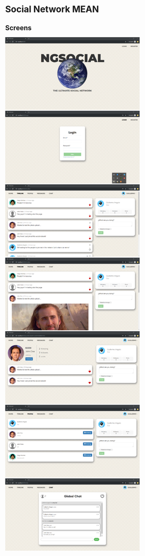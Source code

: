 # Social Network MEAN

## Screens
<img src="https://github.com/GuilleAngulo/social-network-mean/blob/master/home.png" width="430"><img src="https://github.com/GuilleAngulo/social-network-mean/blob/master/login.png" width="430">
<img src="https://github.com/GuilleAngulo/social-network-mean/blob/master/timeline.png" width="430"><img src="https://github.com/GuilleAngulo/social-network-mean/blob/master/timeline-photo.png" width="430">
<img src="https://github.com/GuilleAngulo/social-network-mean/blob/master/profile.png" width="430"><img src="https://github.com/GuilleAngulo/social-network-mean/blob/master/people.png" width="430">
<img src="https://github.com/GuilleAngulo/social-network-mean/blob/master/chat.png" width="430">
